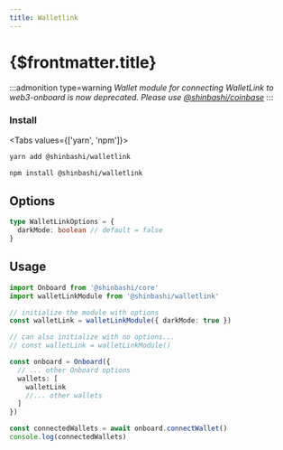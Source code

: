 ```yaml
---
title: Walletlink
---
```


# {$frontmatter.title}

:::admonition type=warning
_Wallet module for connecting WalletLink to web3-onboard is now deprecated. Please use [@shinbashi/coinbase](../../wallets/coinbase.md)_
:::

### Install

<Tabs values={['yarn', 'npm']}>
<TabPanel value="yarn">

```sh copy
yarn add @shinbashi/walletlink
```

  </TabPanel>
  <TabPanel value="npm">

```sh copy
npm install @shinbashi/walletlink
```

  </TabPanel>
</Tabs>

## Options

```typescript
type WalletLinkOptions = {
  darkMode: boolean // default = false
}
```

## Usage

```typescript
import Onboard from '@shinbashi/core'
import walletLinkModule from '@shinbashi/walletlink'

// initialize the module with options
const walletLink = walletLinkModule({ darkMode: true })

// can also initialize with no options...
// const walletLink = walletLinkModule()

const onboard = Onboard({
  // ... other Onboard options
  wallets: [
    walletLink
    //... other wallets
  ]
})

const connectedWallets = await onboard.connectWallet()
console.log(connectedWallets)
```
